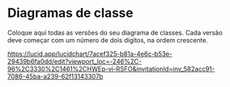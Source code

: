 # Diagramas de classe
Coloque aqui todas as versões do seu diagrama de classes. Cada versão deve começar com um número de dois dígitos, na ordem crescente.

https://lucid.app/lucidchart/7acef325-b81a-4e6c-b53e-29439b6fa0dd/edit?viewport_loc=-246%2C-96%2C3330%2C1461%2CHWEp-vi-RSFO&invitationId=inv_582acc91-7086-45ba-a239-62f13143307b